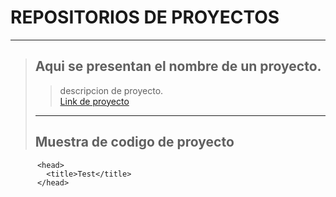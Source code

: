 # REPOSITORIOS DE PROYECTOS 
***
> ## Aqui se presentan el nombre de un proyecto.  
>>descripcion de proyecto.  
>>[Link de proyecto](www.google.com)
>***
> ## Muestra de codigo de proyecto
>> <html>
          <head>
            <title>Test</title>
          </head>
>>  
